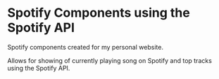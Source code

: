 # Spotify Components using the Spotify API

Spotify components created for my personal website. 

Allows for showing of currently playing song on Spotify and top tracks using the Spotify API. 
